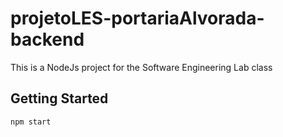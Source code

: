 # projetoLES-portariaAlvorada-backend
This is a NodeJs project for the Software Engineering Lab class

## Getting Started

```bash
npm start
```
